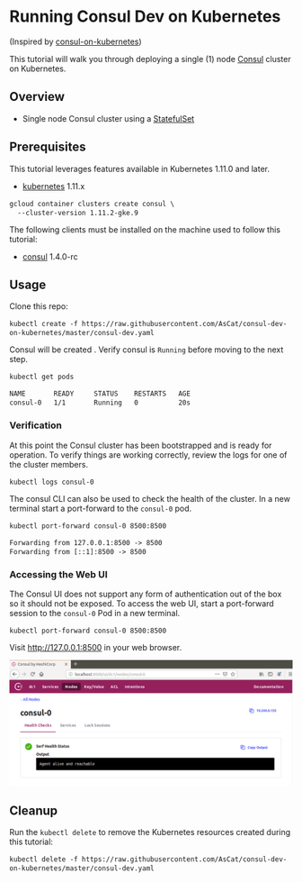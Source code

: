 # Running Consul Dev on Kubernetes
(Inspired by [consul-on-kubernetes](https://github.com/kelseyhightower/consul-on-kubernetes))

This tutorial will walk you through deploying a single (1) node [Consul](https://www.consul.io) cluster on Kubernetes.

## Overview

* Single node Consul cluster using a [StatefulSet](http://kubernetes.io/docs/concepts/abstractions/controllers/statefulsets)

## Prerequisites

This tutorial leverages features available in Kubernetes 1.11.0 and later.

* [kubernetes](http://kubernetes.io/docs/getting-started-guides/binary_release) 1.11.x

```
gcloud container clusters create consul \
  --cluster-version 1.11.2-gke.9
```

The following clients must be installed on the machine used to follow this tutorial:

* [consul](https://www.consul.io/downloads.html) 1.4.0-rc

## Usage

Clone this repo:

```
kubectl create -f https://raw.githubusercontent.com/AsCat/consul-dev-on-kubernetes/master/consul-dev.yaml
```

Consul will be created . Verify consul is `Running` before moving to the next step.

```
kubectl get pods
```
```
NAME       READY     STATUS    RESTARTS   AGE
consul-0   1/1       Running   0          20s
```

### Verification

At this point the Consul cluster has been bootstrapped and is ready for operation. To verify things are working correctly, review the logs for one of the cluster members.

```
kubectl logs consul-0
```

The consul CLI can also be used to check the health of the cluster. In a new terminal start a port-forward to the `consul-0` pod.

```
kubectl port-forward consul-0 8500:8500
```
```
Forwarding from 127.0.0.1:8500 -> 8500
Forwarding from [::1]:8500 -> 8500
```

### Accessing the Web UI

The Consul UI does not support any form of authentication out of the box so it should not be exposed. To access the web UI, start a port-forward session to the `consul-0` Pod in a new terminal.

```
kubectl port-forward consul-0 8500:8500
```

Visit http://127.0.0.1:8500 in your web browser.

![Image of Consul UI](images/consul-ui.png)

## Cleanup

Run the `kubectl delete` to remove the Kubernetes resources created during this tutorial:

```
kubectl delete -f https://raw.githubusercontent.com/AsCat/consul-dev-on-kubernetes/master/consul-dev.yaml
```
